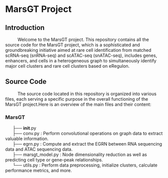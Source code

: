 # MarsGT Project

## Introduction

&nbsp;&nbsp;&nbsp;&nbsp;&nbsp;&nbsp;&nbsp;&nbsp;&nbsp;&nbsp;Welcome to the MarsGT project. This repository contains all the source code for the MarsGT project, which is a sophisticated and groundbreaking initiative aimed at rare cell identification from matched scRNA-seq (snRNA-seq) and scATAC-seq (snATAC-seq), includes genes, enhancers, and cells in a heterogeneous graph to simultaneously identify major cell clusters and rare cell clusters based on eRegulon.

## Source Code

&nbsp;&nbsp;&nbsp;&nbsp;&nbsp;&nbsp;&nbsp;&nbsp;&nbsp;&nbsp;The source code located in this repository is organized into various files, each serving a specific purpose in the overall functioning of the MarsGT project.Here is an overview of the main files and their content:

### MarsGT  
&nbsp;&nbsp;&nbsp;&nbsp;&nbsp;&nbsp;├── __init__.py  
&nbsp;&nbsp;&nbsp;&nbsp;&nbsp;&nbsp;├── conv.py : Perform convolutional operations on graph data to extract valuable information.  
&nbsp;&nbsp;&nbsp;&nbsp;&nbsp;&nbsp;├── egrn.py : Compute and extract the EGRN between RNA sequencing data and ATAC sequencing data.   
&nbsp;&nbsp;&nbsp;&nbsp;&nbsp;&nbsp;├── marsgt_model.py : Node dimensionality reduction as well as predicting cell type or gene-peak relationships.  
&nbsp;&nbsp;&nbsp;&nbsp;&nbsp;&nbsp;└── utils.py : Perform data preprocessing, initialize clusters, calculate performance metrics, and more.  
